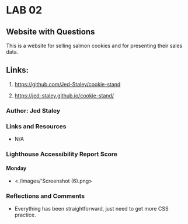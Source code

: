 # LAB 02

## Website with Questions

This is a website for selling salmon cookies and for presenting their sales data.

## Links:

1. <https://github.com/Jed-Staley/cookie-stand>

2. <https://jed-staley.github.io/cookie-stand/>

### Author: Jed Staley

### Links and Resources

* N/A

### Lighthouse Accessibility Report Score

#### Monday

* <./images/'Screenshot (6).png>

### Reflections and Comments

* Everything has been straightforward, just need to get more CSS practice.
